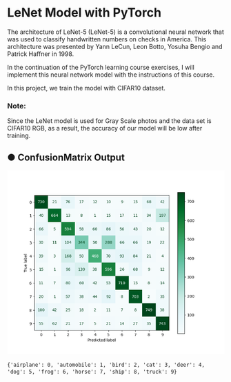 # LeNet Model with PyTorch 

The architecture of LeNet-5 (LeNet-5) is a convolutional neural network that was used to classify handwritten numbers on checks in America. This architecture was presented by Yann LeCun, Leon Botto, Yosuha Bengio and Patrick Haffner in 1998.

In the continuation of the PyTorch learning course exercises, I will implement this neural network model with the instructions of this course.

In this project, we train the model with CIFAR10 dataset.

### Note:
Since the LeNet model is used for Gray Scale photos and the data set is CIFAR10 RGB, as a result, the accuracy of our model will be low after training.

## ● ConfusionMatrix Output

![Sample Image](Output/ConfusionMatrixPlot-Output.png)

```
{'airplane': 0, 'automobile': 1, 'bird': 2, 'cat': 3, 'deer': 4, 'dog': 5, 'frog': 6, 'horse': 7, 'ship': 8, 'truck': 9}
```
